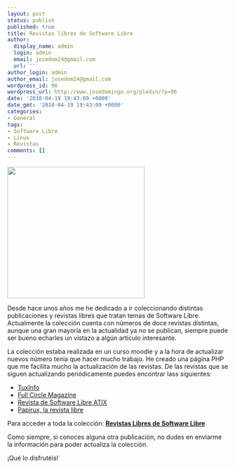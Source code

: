 ```yaml
---
layout: post
status: publish
published: true
title: Revistas libres de Software Libre
author:
  display_name: admin
  login: admin
  email: josedom24@gmail.com
  url: ''
author_login: admin
author_email: josedom24@gmail.com
wordpress_id: 96
wordpress_url: http://www.josedomingo.org/pledin/?p=96
date: '2010-04-19 19:43:09 +0000'
date_gmt: '2010-04-19 19:43:09 +0000'
categories:
- General
tags:
- Software Libre
- Linux
- Revistas
comments: []
---
```

<p><img class="aligncenter" title="Revistas" src="http://www.josedomingo.org/web/file.php/1/imagenes/revistas.jpg" alt="" width="313" height="300" /></p>
<p>Desde hace unos a&ntilde;os me he dedicado a ir coleccionando distintas publicaciones y revistas libres que tratan temas de Software Libre. Actualmente la colecci&oacute;n cuenta con n&uacute;meros de doce revistas distintas, aunque una gran mayor&iacute;a en la actualidad ya no se publican, siempre puede ser bueno echarles un vistazo a alg&uacute;n art&iacute;culo interesante.</p>
<p>La colecci&oacute;n estaba realizada en un curso moodle y a la hora de actualizar nuevos n&uacute;mero ten&iacute;a que hacer mucho trabajo. He creado una p&aacute;gina PHP que me facilita mucho la actualizaci&oacute;n de las revistas. De las revistas que se siguen actualizando peri&oacute;dicamente puedes encontrar lass siguientes:</p>
<ul>
<li><a href="http://www.josedomingo.org/revistas/index.php?id=1">TuxInfo</a></li>
<li><a href="../../revistas/index.php?id=2">Full Circle Magazine</a></li>
<li><a href="../../revistas/index.php?id=3">Revista de Software Libre ATIX</a></li>
<li><a href="../../revistas/index.php?id=4">Papirux, la revista libre </a></li>
</ul>
<p>Para acceder a toda la colecci&oacute;n: <strong><a href="http://www.josedomingo.org/revistas">Revistas Libres de Software Libre</a></strong></p>
<p>Como siempre, si conoces alguna otra publicaci&oacute;n, no dudes en enviarme la informaci&oacute;n para poder actualiza la colecci&oacute;n.</p>
<p>&iexcl;Qu&eacute; lo disfrut&eacute;is!</p>
